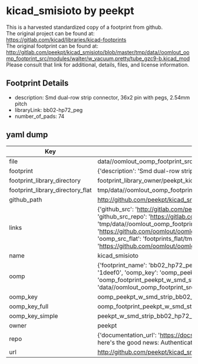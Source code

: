 # kicad_smisioto by peekpt  
This is a harvested standardized copy of a footprint from github.  
The original project can be found at:  
https://gitlab.com/kicad/libraries/kicad-footprints  
The original footprint can be found at:
http://gitlab.com/peekpt/kicad_smisioto/blob/master/tmp/data//oomlout_oomp_footprint_src/modules/walter/w_vacuum.pretty/tube_gzc9-b.kicad_mod
Please consult that link for additional, details, files, and license information.  
## Footprint Details
* description: Smd dual-row strip connector, 36x2 pin with pegs, 2.54mm pitch  
* libraryLink: bb02-hp72_peg  
* number_of_pads: 74  
## yaml dump  
| Key | Value |  
| --- | --- |  
| file | data//oomlout_oomp_footprint_src/kicad_smisioto/modules/walter/w_smd_strip.pretty/bb02-hp72_peg.kicad_mod |  
| footprint | {'description': 'Smd dual-row strip connector, 36x2 pin with pegs, 2.54mm pitch', 'libraryLink': 'bb02-hp72_peg', 'number_of_pads': 74} |  
| footprint_library_directory | footprint_library_owner/peekpt_kicad_smisioto |  
| footprint_library_directory_flat | tmp/data//oomlout_oomp_footprint_src/footprints_flat/peekpt_w_smd_strip_bb02_hp72_peg/working |  
| github_path | http://github.com/peekpt/kicad_smisioto/blob/master/tmp/data//oomlout_oomp_footprint_src/modules/walter/w_smd_strip.pretty/bb02-hp72_peg.kicad_mod |  
| links | {'github_src': 'http://gitlab.com/peekpt/kicad_smisioto/blob/master/tmp/data//oomlout_oomp_footprint_src/modules/walter/w_vacuum.pretty/tube_gzc9-b.kicad_mod', 'github_src_repo': 'https://gitlab.com/kicad/libraries/kicad-footprints', 'oomp_bot': 'tmp/data//oomlout_oomp_footprint_src/footprints/peekpt_w_smd_strip_bb02_hp72_peg/working', 'oomp_bot_github': 'https://github.com/oomlout/oomlout_oomp_footprint_bot/tree/main/tmp/data//oomlout_oomp_footprint_src/footprints/peekpt_w_smd_strip_bb02_hp72_peg/working', 'oomp_src_flat': 'footprints_flat/tmp/data//oomlout_oomp_footprint_src/footprints_flat/peekpt_w_smd_strip_bb02_hp72_peg/working', 'oomp_src_flat_github': 'https://github.com/oomlout/oomlout_oomp_footprint_src/tree/main/tmp/data//oomlout_oomp_footprint_src/footprints_flat/peekpt_w_smd_strip_bb02_hp72_peg/working'} |  
| name | kicad_smisioto |  
| oomp | {'footprint_name': 'bb02_hp72_peg', 'library_name': 'w_smd_strip', 'md5': '1deef025f7e7db0aed562e8d1619ebd1', 'md5_10': '1deef025f7', 'md5_5': '1deef', 'md5_6': '1deef0', 'oomp_key': 'oomp_peekpt_w_smd_strip_bb02_hp72_peg', 'oomp_key_extra': 'oomp_footprint_peekpt_w_smd_strip_bb02_hp72_peg', 'oomp_key_full': 'oomp_footprint_peekpt_w_smd_strip_bb02_hp72_peg_1deef0', 'oomp_key_simple': 'peekpt_w_smd_strip_bb02_hp72_peg', 'original_filename': 'data//oomlout_oomp_footprint_src/kicad_smisioto/modules/walter/w_smd_strip.pretty/bb02-hp72_peg.kicad_mod', 'owner_name': 'peekpt'} |  
| oomp_key | oomp_peekpt_w_smd_strip_bb02_hp72_peg |  
| oomp_key_full | oomp_footprint_peekpt_w_smd_strip_bb02_hp72_peg |  
| oomp_key_simple | peekpt_w_smd_strip_bb02_hp72_peg |  
| owner | peekpt |  
| repo | {'documentation_url': 'https://docs.github.com/rest/overview/resources-in-the-rest-api#rate-limiting', 'message': "API rate limit exceeded for 84.66.142.224. (But here's the good news: Authenticated requests get a higher rate limit. Check out the documentation for more details.)"} |  
| url | http://github.com/peekpt/kicad_smisioto |  

